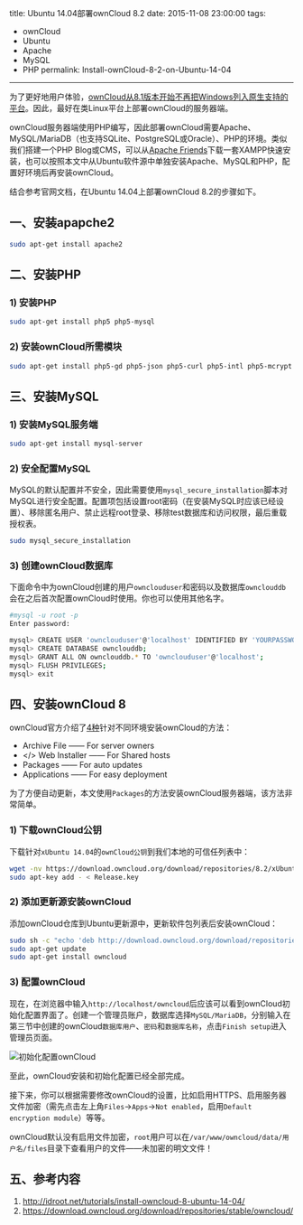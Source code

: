﻿title: Ubuntu 14.04部署ownCloud 8.2
date: 2015-11-08 23:00:00
tags:
- ownCloud
- Ubuntu
- Apache
- MySQL
- PHP
permalink: Install-ownCloud-8-2-on-Ubuntu-14-04
---

为了更好地用户体验，[ownCloud从8.1版本开始不再把Windows列入原生支持的平台][1]。因此，最好在类Linux平台上部署ownCloud的服务器端。

ownCloud服务器端使用PHP编写，因此部署ownCloud需要Apache、MySQL/MariaDB（也支持SQLite、PostgreSQL或Oracle）、PHP的环境。类似我们搭建一个PHP Blog或CMS，可以从[Apache Friends][2]下载一套XAMPP快速安装，也可以按照本文中从Ubuntu软件源中单独安装Apache、MySQL和PHP，配置好环境后再安装ownCloud。

结合参考官网文档，在Ubuntu 14.04上部署ownCloud 8.2的步骤如下。

## 一、安装apapche2

```bash
sudo apt-get install apache2
```

## 二、安装PHP

### 1) 安装PHP

```bash
sudo apt-get install php5 php5-mysql
```

### 2) 安装ownCloud所需模块

```bash
sudo apt-get install php5-gd php5-json php5-curl php5-intl php5-mcrypt php5-imagick
```

## 三、安装MySQL

### 1) 安装MySQL服务端

```bash
sudo apt-get install mysql-server
```

### 2) 安全配置MySQL

MySQL的默认配置并不安全，因此需要使用`mysql_secure_installation`脚本对MySQL进行安全配置。配置项包括设置root密码（在安装MySQL时应该已经设置）、移除匿名用户、禁止远程root登录、移除test数据库和访问权限，最后重载授权表。

```bash
sudo mysql_secure_installation
```

### 3) 创建ownCloud数据库

下面命令中为ownCloud创建的用户`ownclouduser`和密码以及数据库`ownclouddb`会在之后首次配置ownCloud时使用。你也可以使用其他名字。

```bash
#mysql -u root -p
Enter password:

mysql> CREATE USER 'ownclouduser'@'localhost' IDENTIFIED BY 'YOURPASSWORD';
mysql> CREATE DATABASE ownclouddb;
mysql> GRANT ALL ON ownclouddb.* TO 'ownclouduser'@'localhost';
mysql> FLUSH PRIVILEGES;
mysql> exit
```

## 四、安装ownCloud 8

ownCloud官方介绍了[4种][3]针对不同环境安装ownCloud的方法：

* Archive File —— For server owners
* </> Web Installer —— For Shared hosts
* Packages —— For auto updates
* Applications —— For easy deployment

为了方便自动更新，本文使用`Packages`的方法安装ownCloud服务器端，该方法非常简单。

### 1) 下载ownCloud公钥

下载针对`xUbuntu 14.04`的`ownCloud公钥`到我们本地的可信任列表中：

```bash
wget -nv https://download.owncloud.org/download/repositories/8.2/xUbuntu_14.04/Release.key -O Release.key
sudo apt-key add - < Release.key
```

### 2) 添加更新源安装ownCloud

添加ownCloud仓库到Ubuntu更新源中，更新软件包列表后安装ownCloud：

```bash
sudo sh -c "echo 'deb http://download.owncloud.org/download/repositories/8.2/xUbuntu_14.04/ /' >> /etc/apt/sources.list.d/owncloud.list"
sudo apt-get update
sudo apt-get install owncloud
```

### 3) 配置ownCloud

现在，在浏览器中输入`http://localhost/owncloud`后应该可以看到ownCloud初始化配置界面了。创建一个管理员账户，数据库选择`MySQL/MariaDB`，分别输入在第三节中创建的ownCloud`数据库用户`、`密码`和`数据库名称`，点击`Finish setup`进入管理员页面。

![初始化配置ownCloud][4]

至此，ownCloud安装和初始化配置已经全部完成。

接下来，你可以根据需要修改ownCloud的设置，比如启用HTTPS、启用服务器文件加密（需先点击左上角`Files`->`Apps`->`Not enabled`，启用`Default encryption module`）等等。

ownCloud默认没有启用文件加密，`root`用户可以在`/var/www/owncloud/data/用户名/files`目录下查看用户的文件——未加密的明文文件！

## 五、参考内容

1. http://idroot.net/tutorials/install-owncloud-8-ubuntu-14-04/
2. https://download.owncloud.org/download/repositories/stable/owncloud/


  [1]: https://owncloud.org/blog/owncloud-server-8-1-will-not-support-windows-as-server-platform-natively/ "ownCloud Server 8.1 Will Not Support Windows as Server Platform Natively"
  [2]: https://www.apachefriends.org/ "Apache Friendslatform Natively"
  [3]: https://owncloud.org/install/#instructions-server "部署ownCloud"
  [4]: https://i.imgur.com/W6sMUZN.png "初始化配置ownCloud"